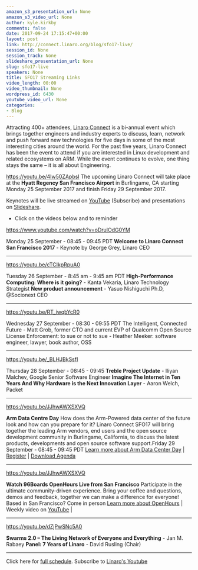 ```yaml
---
amazon_s3_presentation_url: None
amazon_s3_video_url: None
author: kyle.kirkby
comments: false
date: 2017-09-24 17:15:47+00:00
layout: post
link: http://connect.linaro.org/blog/sfo17-live/
session_id: None
session_track: None
slideshare_presentation_url: None
slug: sfo17-live
speakers: None
title: SFO17 Streaming Links
video_length: 00:00
video_thumbnail: None
wordpress_id: 6430
youtube_video_url: None
categories:
- Blog
---
```


Attracting 400+ attendees, [Linaro Connect](http://connect.linaro.org/) is a bi-annual event which brings together engineers and industry experts to discuss, learn, network and push forward new technologies for five days in some of the most interesting cities around the world. For the past five years, Linaro Connect has been the event to attend if you are interested in Linux development and related ecosystems on ARM. While the event continues to evolve, one thing stays the same – it is all about Engineering.

https://youtu.be/4Iw50ZApbsI
The upcoming Linaro Connect will take place at the **Hyatt Regency San Francisco Airport** in Burlingame, CA starting Monday 25 September 2017 and finish Friday 29 September 2017.

Keynotes will be live streamed on [YouTube](http://linaro.co/youtube) (Subscribe) and presentations on [Slideshare](https://www.slideshare.net/linaroorg/).
* Click on the videos below and to reminder

https://www.youtube.com/watch?v=oDruIOdG0YM

Monday 25 September - 08:45 - 09:45 PDT
**Welcome to Linaro Connect San Francisco 2017** - Keynote by George Grey, Linaro CEO



* * *



https://youtu.be/cTCIkpRpuA0

Tuesday 26 September - 8:45 am - 9:45 am PDT
**High-Performance Computing: Where is it going?** - Kanta Vekaria, Linaro Technology Strategist
**New product announcement** - Yasuo Nishiguchi Ph.D, @Socionext CEO



* * *



https://youtu.be/RT_iwqbYcR0

Wednesday 27 September - 08:30 - 09:55 PDT
The Intelligent, Connected Future - Matt Grob, former CTO and current EVP of Qualcomm
Open Source License Enforcement: to sue or not to sue - Heather Meeker: software engineer, lawyer, book author, OSS



* * *



https://youtu.be/_BLHJBkSsfI

Thursday 28 September - 08:45 - 09:45
**Treble Project Update** - Iliyan Malchev, Google Senior Software Engineer
**Imagine The Internet in Ten Years And Why Hardware is the Next Innovation Layer** - Aaron Welch, Packet



* * *



https://youtu.be/JJhwAWXSXVQ

**Arm Data Centre Day**
How does the Arm-Powered data center of the future look and how can you prepare for it? Linaro Connect SFO17 will bring together the leading Arm vendors, end users and the open source development community in Burlingame, California, to discuss the latest products, developments and open source software support.Friday 29 September - 08:45 - 09:45 PDT
[Learn more about Arm Data Center Day](/about/) | [Register](http://link.linaro.org/sfo17armdatacenterday) | [Download Agenda](/agendas/)



* * *



https://youtu.be/JJhwAWXSXVQ

**Watch 96Boards OpenHours Live from San Francisco**
Participate in the ultimate community-driven experience. Bring your coffee and questions, demos and feedback, together we can make a difference for everyone! Based in San Francisco? Come in person
[Learn more about OpenHours](https://www.96boards.org/openhours/) | Weekly video on [YouTube](http://linaro.co/96byt) |



* * *



https://youtu.be/dZjPwSNc5A0

**Swarms 2.0 – The Living Network of Everyone and Everything** - Jan M. Rabaey
**Panel: 7 Years of Linaro** - David Rusling (Chair)



* * *



Click here for [full schedule](https://eu.eventscloud.com/ehome/200171724). Subscribe to [Linaro's Youtube](http://linaro.co/youtube)
